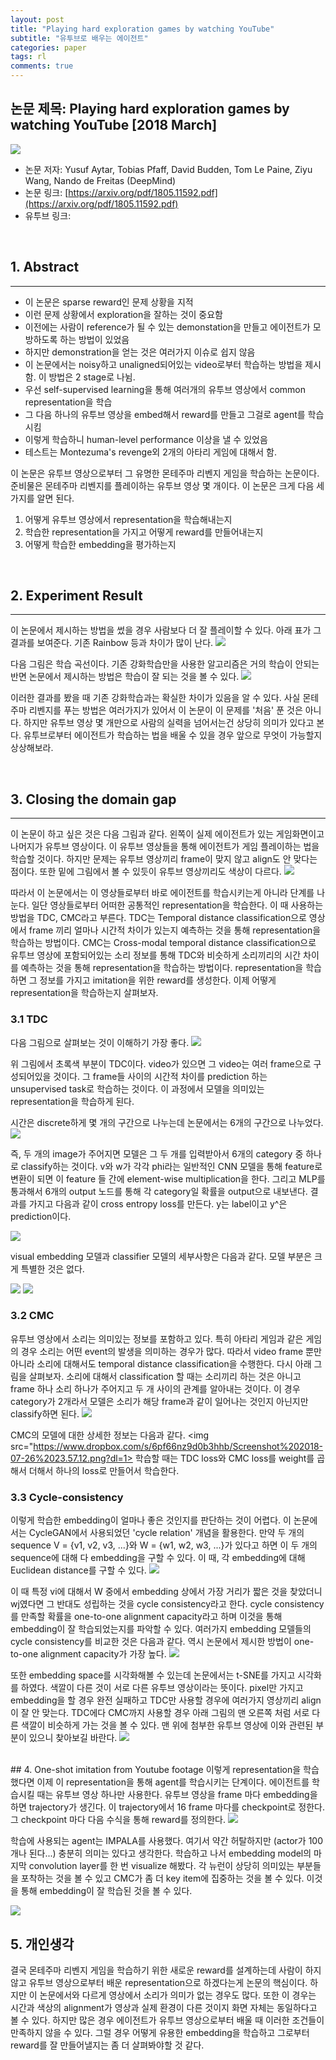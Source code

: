 ```yaml
---
layout: post
title: "Playing hard exploration games by watching YouTube"
subtitle: "유투브로 배우는 에이전트"
categories: paper
tags: rl
comments: true
---
```


## 논문 제목: Playing hard exploration games by watching YouTube [2018 March]

<img src="https://www.dropbox.com/s/p8r1y3xxeurh8ko/Screenshot%202018-07-19%2022.33.07.png?dl=1">

- 논문 저자: Yusuf Aytar, Tobias Pfaff, David Budden, Tom Le Paine, Ziyu Wang, Nando de Freitas (DeepMind)
- 논문 링크: [https://arxiv.org/pdf/1805.11592.pdf](https://arxiv.org/pdf/1805.11592.pdf)
- 유투브 링크: [](https://youtu.be/Msy82sIfprI)

<br>

## 1. Abstract
---

- 이 논문은 sparse reward인 문제 상황을 지적
- 이런 문제 상황에서 exploration을 잘하는 것이 중요함
- 이전에는 사람이 reference가 될 수 있는 demonstation을 만들고 에이전트가 모방하도록 하는 방법이 있었음
- 하지만 demonstration을 얻는 것은 여러가지 이슈로 쉽지 않음
- 이 논문에서는 noisy하고 unaligned되어있는 video로부터 학습하는 방법을 제시함. 이 방법은 2 stage로 나뉨.
- 우선 self-supervised learning을 통해 여러개의 유투브 영상에서 common representation을 학습
- 그 다음 하나의 유투브 영상을 embed해서 reward를 만들고 그걸로 agent를 학습시킴
- 이렇게 학습하니 human-level performance 이상을 낼 수 있었음
- 테스트는 Montezuma's revenge외 2개의 아타리 게임에 대해서 함.

이 논문은 유투브 영상으로부터 그 유명한 몬테주마 리벤지 게임을 학습하는 논문이다. 준비물은 몬테주마 리벤지를 플레이하는 유투브 영상 몇 개이다. 이 논문은 크게 다음 세 가지를 알면 된다.
 
1. 어떻게 유투브 영상에서 representation을 학습해내는지
2. 학습한 representation을 가지고 어떻게 reward를 만들어내는지
3. 어떻게 학습한 embedding을 평가하는지

<br>

## 2. Experiment Result
---
이 논문에서 제시하는 방법을 썼을 경우 사람보다 더 잘 플레이할 수 있다. 아래 표가 그 결과를 보여준다. 기존 Rainbow 등과 차이가 많이 난다.
<img src="https://www.dropbox.com/s/ngelr1n3ep8hpqh/Screenshot%202018-07-26%2022.57.22.png?dl=1">

다음 그림은 학습 곡선이다. 기존 강화학습만을 사용한 알고리즘은 거의 학습이 안되는 반면 논문에서 제시하는 방법은 학습이 잘 되는 것을 볼 수 있다. 
<img src="https://www.dropbox.com/s/8m70cbbi6m03xyl/Screenshot%202018-07-26%2022.58.58.png?dl=1">

이러한 결과를 봤을 때 기존 강화학습과는 확실한 차이가 있음을 알 수 있다. 사실 몬테주마 리벤지를 푸는 방법은 여러가지가 있어서 이 논문이 이 문제를 '처음' 푼 것은 아니다. 하지만 유투브 영상 몇 개만으로 사람의 실력을 넘어서는건 상당히 의미가 있다고 본다. 유투브로부터 에이전트가 학습하는 법을 배울 수 있을 경우 앞으로 무엇이 가능할지 상상해보라.

<br>

## 3. Closing the domain gap
---

이 논문이 하고 싶은 것은 다음 그림과 같다. 왼쪽이 실제 에이전트가 있는 게임화면이고 나머지가 유투브 영상이다. 이 유투브 영상들을 통해 에이전트가 게임 플레이하는 법을 학습할 것이다. 하지만 문제는 유투브 영상끼리 frame이 맞지 않고 align도 안 맞다는 점이다. 또한 밑에 그림에서 볼 수 있듯이 유투브 영상끼리도 색상이 다르다. 
<img src="https://www.dropbox.com/s/rr3wrmhuuijnfmc/Screenshot%202018-07-26%2023.08.06.png?dl=1">

따라서 이 논문에서는 이 영상들로부터 바로 에이전트를 학습시키는게 아니라 단계를 나눈다. 일단 영상들로부터 어떠한 공통적인 representation을 학습한다. 이 때 사용하는 방법을 TDC, CMC라고 부른다. TDC는 Temporal distance classification으로 영상에서 frame 끼리 얼마나 시간적 차이가 있는지 예측하는 것을 통해 representation을 학습하는 방법이다. CMC는 Cross-modal temporal distance classification으로 유투브 영상에 포함되어있는 소리 정보를 통해 TDC와 비슷하게 소리끼리의 시간 차이를 예측하는 것을 통해 representation을 학습하는 방법이다. representation을 학습하면 그 정보를 가지고 imitation을 위한 reward를 생성한다. 이제 어떻게 representation을 학습하는지 살펴보자.

### 3.1 TDC
다음 그림으로 살펴보는 것이 이해하기 가장 좋다. 
<img src="https://www.dropbox.com/s/117n8s3ruva0y40/Screenshot%202018-07-26%2023.23.09.png?dl=1">

위 그림에서 초록색 부분이 TDC이다. video가 있으면 그 video는 여러 frame으로 구성되어있을 것이다. 그 frame들 사이의 시간적 차이를 prediction 하는 unsupervised task로 학습하는 것이다. 이 과정에서 모델을 의미있는 representation을 학습하게 된다. 

시간은 discrete하게 몇 개의 구간으로 나누는데 논문에서는 6개의 구간으로 나누었다. 
<img src="https://www.dropbox.com/s/w5oezcrlelh5u64/Screenshot%202018-07-26%2023.25.51.png?dl=1">

즉, 두 개의 image가 주어지면 모델은 그 두 개를 입력받아서 6개의 category 중 하나로 classify하는 것이다. v와 w가 각각 phi라는 일반적인 CNN 모델을 통해 feature로 변환이 되면 이 feature 들 간에 element-wise multiplication을 한다. 그리고 MLP를 통과해서 6개의 output 노드를 통해 각 category일 확률을 output으로 내보낸다. 결과를 가지고 다음과 같이 cross entropy loss를 만든다. y는 label이고 y^은 prediction이다. 

<img src="https://www.dropbox.com/s/cxtisa50sav4scu/Screenshot%202018-07-26%2023.30.54.png?dl=1">

visual embedding 모델과 classifier 모델의 세부사항은 다음과 같다. 모델 부분은 크게 특별한 것은 없다.

<img src="https://www.dropbox.com/s/ld7cgjvysk2lc53/Screenshot%202018-07-26%2023.32.37.png?dl=1">
<img src="https://www.dropbox.com/s/68wk22d2ur9odbj/Screenshot%202018-07-26%2023.33.21.png?dl=1">

### 3.2 CMC
유투브 영상에서 소리는 의미있는 정보를 포함하고 있다. 특히 아타리 게임과 같은 게임의 경우 소리는 어떤 event의 발생을 의미하는 경우가 많다. 따라서 video frame 뿐만 아니라 소리에 대해서도 temporal distance classification을 수행한다. 다시 아래 그림을 살펴보자. 소리에 대해서 classification 할 때는 소리끼리 하는 것은 아니고 frame 하나 소리 하나가 주어지고 두 개 사이의 관계를 알아내는 것이다. 이 경우 category가 2개라서 모델은 소리가 해당 frame과 같이 일어나는 것인지 아닌지만 classify하면 된다. 
<img src="https://www.dropbox.com/s/117n8s3ruva0y40/Screenshot%202018-07-26%2023.23.09.png?dl=1">

CMC의 모델에 대한 상세한 정보는 다음과 같다. 
<img src="https://www.dropbox.com/s/6pf66nz9d0b3hhb/Screenshot%202018-07-26%2023.57.12.png?dl=1>
학습할 때는 TDC loss와 CMC loss를 weight를 곱해서 더해서 하나의 loss로 만들어서 학습한다. 

### 3.3 Cycle-consistency
이렇게 학습한 embedding이 얼마나 좋은 것인지를 판단하는 것이 어렵다. 이 논문에서는 CycleGAN에서 사용되었던 'cycle relation' 개념을 활용한다. 만약 두 개의 sequence V = {v1, v2, v3, ...}와 W = {w1, w2, w3, ...}가 있다고 하면 이 두 개의 sequence에 대해 다 embedding을 구할 수 있다. 이 때, 각 embedding에 대해 Euclidean distance를 구할 수 있다. 
<img src="https://www.dropbox.com/s/tqt3pqerfm2rl3n/Screenshot%202018-07-26%2023.42.36.png?dl=1">

이 때 특정 vi에 대해서 W 중에서 embedding 상에서 가장 거리가 짧은 것을 찾았더니 wj였다면 그 반대도 성립하는 것을 cycle consistency라고 한다. cycle consistency를 만족할 확률을 one-to-one alignment capacity라고 하며 이것을 통해 embedding이 잘 학습되었는지를 파악할 수 있다. 여러가지 embedding 모델들의 cycle consistency를 비교한 것은 다음과 같다. 역시 논문에서 제시한 방법이 one-to-one alignment capacity가 가장 높다. 
<img src="https://www.dropbox.com/s/ksu4ekly1qxtt8c/Screenshot%202018-07-26%2023.45.42.png?dl=1">

또한 embedding space를 시각화해볼 수 있는데 논문에서는 t-SNE를 가지고 시각화를 하였다. 색깔이 다른 것이 서로 다른 유투브 영상이라는 뜻이다. pixel만 가지고 embedding을 할 경우 완전 실패하고 TDC만 사용할 경우에 여러가지 영상끼리 align이 잘 안 맞는다. TDC에다 CMC까지 사용할 경우 아래 그림의 맨 오른쪽 처럼 서로 다른 색깔이 비슷하게 가는 것을 볼 수 있다. 맨 위에 첨부한 유투브 영상에 이와 관련된 부분이 있으니 찾아보길 바란다. 
<img src="https://www.dropbox.com/s/g1l52e890mlbkw4/Screenshot%202018-07-26%2023.47.43.png?dl=1">


<br>
## 4. One-shot imitation from Youtube footage
이렇게 representation을 학습했다면 이제 이 representation을 통해 agent를 학습시키는 단계이다. 에이전트를 학습시킬 때는 유투브 영상 하나만 사용한다. 유투브 영상을 frame 마다 embedding을 하면 trajectory가 생긴다. 이 trajectory에서 16 frame 마다를 checkpoint로 정한다. 그 checkpoint 마다 다음 수식을 통해 reward를 정의한다. 
<img src="https://www.dropbox.com/s/cb140iezg3hw765/Screenshot%202018-07-26%2023.53.59.png?dl=1">

학습에 사용되는 agent는 IMPALA를 사용했다. 여기서 약간 허탈하지만 (actor가 100개나 된다...) 충분히 의미는 있다고 생각한다. 학습하고 나서 embedding model의 마지막 convolution layer를 한 번 visualize 해봤다. 각 뉴런이 상당히 의미있는 부분들을 포착하는 것을 볼 수 있고 CMC가 좀 더 key item에 집중하는 것을 볼 수 있다. 이것을 통해 embedding이 잘 학습된 것을 볼 수 있다.

<img src="https://www.dropbox.com/s/jufq5uj53snqebh/Screenshot%202018-07-26%2023.59.22.png?dl=1">


## 5. 개인생각
결국 몬테주마 리벤지 게임을 학습하기 위한 새로운 reward를 설계하는데 사람이 하지 않고 유투브 영상으로부터 배운 representation으로 하겠다는게 논문의 핵심이다. 하지만 이 논문에서와 다르게 영상에서 소리가 의미가 없는 경우도 많다. 또한 이 경우는 시간과 색상의 alignment가 영상과 실제 환경이 다른 것이지 화면 자체는 동일하다고 볼 수 있다. 하지만 많은 경우 에이전트가 유투브 영상으로부터 배울 때 이러한 조건들이 만족하지 않을 수 있다. 그럴 경우 어떻게 유용한 embedding을 학습하고 그로부터 reward를 잘 만들어낼지는 좀 더 살펴봐야할 것 같다.
